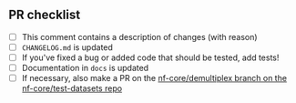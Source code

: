 <!--
# nf-core/demultiplex pull request

Many thanks for contributing to nf-core/demultiplex!

Please fill in the appropriate checklist below (delete whatever is not relevant).
These are the most common things requested on pull requests (PRs).

Remember that PRs should be made against the dev branch, unless you're preparing a pipeline release.

Learn more about contributing: [CONTRIBUTING.md](https://github.com/nf-core/demultiplex/tree/master/.github/CONTRIBUTING.md)
-->

## PR checklist

- [ ] This comment contains a description of changes (with reason)
- [ ] `CHANGELOG.md` is updated
- [ ] If you've fixed a bug or added code that should be tested, add tests!
- [ ] Documentation in `docs` is updated
- [ ] If necessary, also make a PR on the [nf-core/demultiplex branch on the nf-core/test-datasets repo](https://github.com/nf-core/test-datasets/pull/new/nf-core/demultiplex)
